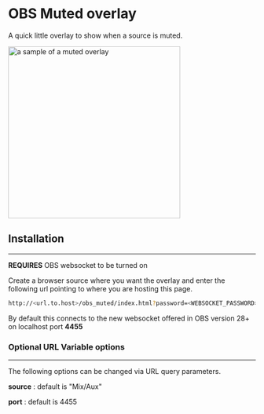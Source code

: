 # OBS Muted overlay

A quick little overlay to show when a source is muted.

<img src="https://i.imgur.com/OTQEOgz.png" width="350" alt="a sample of a muted overlay" />

## Installation
---

**REQUIRES** OBS websocket to be turned on

Create a browser source where you want the overlay and enter the following url pointing to where you are hosting this page.

```sh
http://<url.to.host>/obs_muted/index.html?password=<WEBSOCKET_PASSWORD>
```

By default this connects to the new websocket offered in OBS version 28+ on localhost port **4455** 


### Optional URL Variable options
---
The following options can be changed via URL query parameters. 

**source** : default is "Mix/Aux"

**port** : default is 4455
